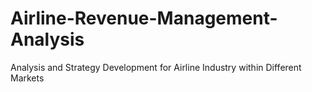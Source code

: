 # Airline-Revenue-Management-Analysis
Analysis and Strategy Development for Airline Industry within Different Markets 
